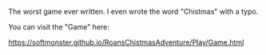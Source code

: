 The worst game ever written. I even wrote the word "Chistmas" with a typo.

You can visit the "Game" here:

https://softmonster.github.io/RoansChistmasAdventure/Play/Game.html

